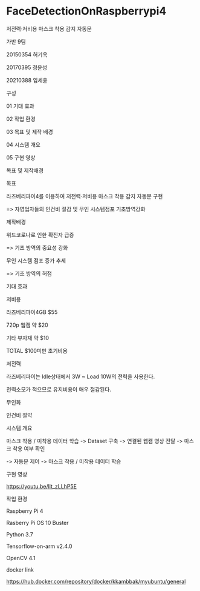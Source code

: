 # FaceDetectionOnRaspberrypi4


저전력·저비용 마스크 착용 감지 자동문




가반 9팀


20150354 허기욱


20170395 정윤성


20210388 임세윤




구성


01  기대 효과


02  작업 환경


03  목표 및 제작 배경  


04  시스템 개요


05  구현 영상



목표 및 제작배경




목표


라즈베리파이4를 이용하여 저전력·저비용 마스크 착용 감지 자동문 구현


 => 자영업자들의 인건비 절감 및 무인 시스템점포 기초방역강화




제작배경


위드코로나로 인한 확진자 급증


=> 기초 방역의 중요성 강화 


무인 시스템 점포 증가 추세


=> 기초 방역의 허점 





기대 효과


저비용


라즈베리파이4GB	   $55


720p 웹캠     		약 $20


기타 부자재 		약 $10


TOTAL $100미만 초기비용




저전력


라즈베리파이는 Idle상태에서 3W ~ Load 10W의 전력을 사용한다.


전력소모가 적으므로 유지비용이 매우 절감된다.




무인화


인건비 절약




시스템 개요


마스크 착용 / 미착용 데이터 학습 -> Dataset 구축 -> 연결된 웹캠 영상 전달 -> 마스크 착용 여부 확인 


-> 자동문 제어 -> 마스크 착용 / 미착용 데이터 학습




구현 영상


https://youtu.be/lIt_zLLhP5E




작업 환경


Raspberry Pi 4


Rasberry Pi OS 10 Buster


Python 3.7


Tensorflow-on-arm v2.4.0


OpenCV 4.1





docker link


https://hub.docker.com/repository/docker/kkambbak/myubuntu/general
